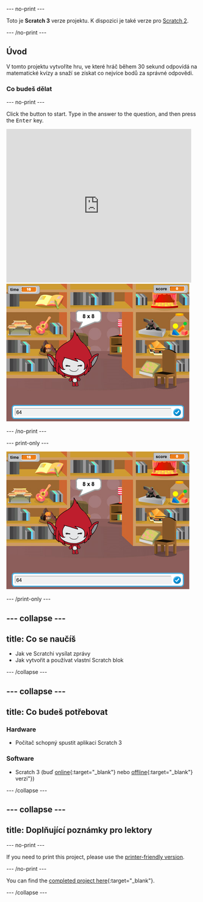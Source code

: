\--- no-print \---

Toto je **Scratch 3** verze projektu. K dispozici je také verze pro [Scratch 2](https://projects.raspberrypi.org/en/projects/brain-game-scratch2).

\--- /no-print \---

## Úvod

V tomto projektu vytvoříte hru, ve které hráč během 30 sekund odpovídá na matematické kvízy a snaží se získat co nejvíce bodů za správné odpovědi.

### Co budeš dělat

\--- no-print \---

Click the button to start. Type in the answer to the question, and then press the <kbd>Enter</kbd> key.

<div class="scratch-preview">
  <iframe allowtransparency="true" width="485" height="402" src="https://scratch.mit.edu/projects/embed/250234955/?autostart=false" frameborder="0" scrolling="no"></iframe>
  <img src="images/brain-final.png">
</div>

\--- /no-print \---

\--- print-only \---

![Brain Game](images/brain-final.png)

\--- /print-only \---

## \--- collapse \---

## title: Co se naučíš

+ Jak ve Scratchi vysílat zprávy
+ Jak vytvořit a používat vlastní Scratch blok

\--- /collapse \---

## \--- collapse \---

## title: Co budeš potřebovat

### Hardware

+ Počítač schopný spustit aplikaci Scratch 3

### Software

+ Scratch 3 (buď [online](http://rpf.io/scratchon){:target="_blank"} nebo [offline](http://rpf.io/scratchoff){:target="_blank"} verzi"})

\--- /collapse \---

## \--- collapse \---

## title: Doplňující poznámky pro lektory

\--- no-print \---

If you need to print this project, please use the [printer-friendly version](https://projects.raspberrypi.org/en/projects/brain-game/print).

\--- /no-print \---

You can find the [completed project here](http://rpf.io/p/en/brain-game-get){:target="_blank"}.

\--- /collapse \---